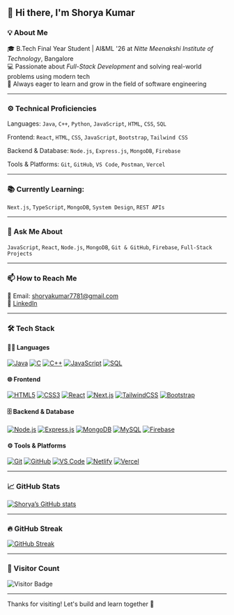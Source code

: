 ## 👋 Hi there, I'm Shorya Kumar

<!--
✨ This is a special repository because its README.md (this file) appears on your GitHub profile.
-->

<!--
### 🎓 About Me
- 🎓 *B.Tech Final Year Student| ISE '26 at **Nitte Meenakshi Institute of Technology*, Bangalore  
- 💻 Passionate about *Full-Stack Development* and solving real-world problems using modern tech  
- 🚀 Always eager to learn and grow in the field of software engineering


-->
### 💡 About Me

🎓 B.Tech Final Year Student | AI&ML '26 at *Nitte Meenakshi Institute of Technology*, Bangalore  
💻 Passionate about *Full-Stack Development* and solving real-world problems using modern tech  
🚀 Always eager to learn and grow in the field of software engineering

---

### ⚙ Technical Proficiencies

Languages:  `Java`, `C++`, `Python`, `JavaScript`, `HTML`, `CSS`, `SQL`

Frontend:  `React`, `HTML`, `CSS`, `JavaScript`, `Bootstrap`, `Tailwind CSS`

Backend & Database:  `Node.js`, `Express.js`, `MongoDB`, `Firebase`

Tools & Platforms:  `Git`, `GitHub`, `VS Code`, `Postman`, `Vercel`

---

### 📚 Currently Learning:  
`Next.js`, `TypeScript`, `MongoDB`, `System Design`, `REST APIs`

---

### 💬 Ask Me About
`JavaScript`, `React`, `Node.js`, `MongoDB`, `Git & GitHub`, `Firebase`, `Full-Stack Projects`

---

### 📫 How to Reach Me
📧 Email: [shoryakumar7781@gmail.com](mailto:shoryakumar7781@gmail.com)  
🔗 [LinkedIn](https://www.linkedin.com/in/shorya-kumar-4508a4259/)

---

### 🛠 Tech Stack

#### 👨‍💻 Languages  
[![Java](https://img.shields.io/badge/Java-ED8B00?style=for-the-badge&logo=java&logoColor=white)](https://www.java.com/)
[![C](https://img.shields.io/badge/C-00599C?style=for-the-badge&logo=c&logoColor=white)](https://en.wikipedia.org/wiki/C_(programming_language))
[![C++](https://img.shields.io/badge/C++-00599C?style=for-the-badge&logo=c%2B%2B&logoColor=white)](https://isocpp.org/)
[![JavaScript](https://img.shields.io/badge/JavaScript-F7DF1E?style=for-the-badge&logo=javascript&logoColor=black)](https://developer.mozilla.org/en-US/docs/Web/JavaScript)
[![SQL](https://img.shields.io/badge/SQL-4479A1?style=for-the-badge&logo=postgresql&logoColor=white)](https://www.postgresql.org/)



#### 🌐 Frontend  
[![HTML5](https://img.shields.io/badge/HTML5-E34F26?style=for-the-badge&logo=html5&logoColor=white)](https://developer.mozilla.org/en-US/docs/Web/HTML)
[![CSS3](https://img.shields.io/badge/CSS3-1572B6?style=for-the-badge&logo=css3&logoColor=white)](https://developer.mozilla.org/en-US/docs/Web/CSS)
[![React](https://img.shields.io/badge/React-20232A?style=for-the-badge&logo=react&logoColor=61DAFB)](https://reactjs.org/)
[![Next.js](https://img.shields.io/badge/Next.js-000000?style=for-the-badge&logo=next.js&logoColor=white)](https://nextjs.org/)
[![TailwindCSS](https://img.shields.io/badge/TailwindCSS-38B2AC?style=for-the-badge&logo=tailwind-css&logoColor=white)](https://tailwindcss.com/)
[![Bootstrap](https://img.shields.io/badge/Bootstrap-563D7C?style=for-the-badge&logo=bootstrap&logoColor=white)](https://getbootstrap.com/)



#### 🗄 Backend & Database  
[![Node.js](https://img.shields.io/badge/Node.js-339933?style=for-the-badge&logo=nodedotjs&logoColor=white)](https://nodejs.org/)
[![Express.js](https://img.shields.io/badge/Express.js-000000?style=for-the-badge&logo=express&logoColor=white)](https://expressjs.com/)
[![MongoDB](https://img.shields.io/badge/MongoDB-47A248?style=for-the-badge&logo=mongodb&logoColor=white)](https://www.mongodb.com/)
[![MySQL](https://img.shields.io/badge/MySQL-00758F?style=for-the-badge&logo=mysql&logoColor=white)](https://www.mysql.com/)
[![Firebase](https://img.shields.io/badge/Firebase-FFCA28?style=for-the-badge&logo=firebase&logoColor=black)](https://firebase.google.com/)



#### ⚙ Tools & Platforms  
[![Git](https://img.shields.io/badge/Git-F05032?style=for-the-badge&logo=git&logoColor=white)](https://git-scm.com/)
[![GitHub](https://img.shields.io/badge/GitHub-181717?style=for-the-badge&logo=github&logoColor=white)](https://github.com/)
[![VS Code](https://img.shields.io/badge/VS%20Code-007ACC?style=for-the-badge&logo=visual-studio-code&logoColor=white)](https://code.visualstudio.com/)
[![Netlify](https://img.shields.io/badge/Netlify-00C7B7?style=for-the-badge&logo=netlify&logoColor=white)](https://www.netlify.com/)
[![Vercel](https://img.shields.io/badge/Vercel-000000?style=for-the-badge&logo=vercel&logoColor=white)](https://vercel.com/)


---

### 📈 GitHub Stats

[![Shorya’s GitHub stats](https://github-readme-stats.vercel.app/api?username=shorya007&show_icons=true&theme=radical)](https://github.com/shorya007)




---

### 🔥 GitHub Streak

[![GitHub Streak](https://streak-stats.demolab.com?user=shorya007&theme=react)](https://git.io/streak-stats)


---

### 👀 Visitor Count

![Visitor Badge](https://visitor-badge.laobi.icu/badge?page_id=shorya007)

---

Thanks for visiting! Let's build and learn together 🚀
